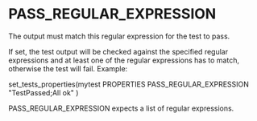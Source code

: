   

# PASS_REGULAR_EXPRESSION  
The output must match this regular expression for the test to pass.  

If set, the test output will be checked against the specified regular
expressions and at least one of the regular expressions has to match,
otherwise the test will fail.  Example:  

set_tests_properties(mytest PROPERTIES
  PASS_REGULAR_EXPRESSION "TestPassed;All ok"
)

  

PASS_REGULAR_EXPRESSION expects a list of regular expressions.  

